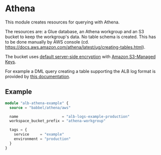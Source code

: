 # Athena

This module creates resources for querying with Athena.

The resources are: a Glue database, an Athena workgroup and an S3 bucket to keep
the workgroup's data. No table schema is created. This has to be done manually
by AWS console (cd. https://docs.aws.amazon.com/athena/latest/ug/creating-tables.html).

The bucket uses [default server-side encryption](https://docs.aws.amazon.com/AmazonS3/latest/userguide/bucket-encryption.html) with [Amazon S3-Managed Keys](https://docs.aws.amazon.com/AmazonS3/latest/userguide/serv-side-encryption.html).

For example a DML query creating a table supporting the ALB log format is
provided by [this documentation](https://docs.aws.amazon.com/athena/latest/ug/application-load-balancer-logs.html).

## Example

```tf
module "alb-athena-example" {
  source = "babbel/athena/aws"

  name                    = "alb-logs-example-production"
  workspace_bucket_prefix = "athena-workgroup"

  tags = {
    service     = "example"
    environment = "production"
  }
}
```
